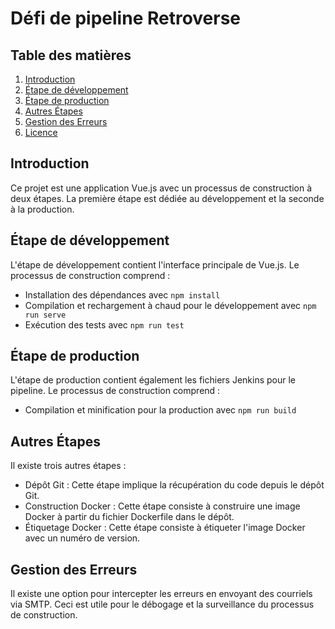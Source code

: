 # Défi de pipeline Retroverse

## Table des matières
1. [Introduction](#introduction)
2. [Étape de développement](#étape-de-développement)
3. [Étape de production](#étape-de-production)
4. [Autres Étapes](#autres-étapes)
5. [Gestion des Erreurs](#gestion-des-erreurs)
6. [Licence](#licence)

## Introduction
Ce projet est une application Vue.js avec un processus de construction à deux étapes. La première étape est dédiée au développement et la seconde à la production.

## Étape de développement
L'étape de développement contient l'interface principale de Vue.js. Le processus de construction comprend :

- Installation des dépendances avec `npm install`
- Compilation et rechargement à chaud pour le développement avec `npm run serve`
- Exécution des tests avec `npm run test`

## Étape de production
L'étape de production contient également les fichiers Jenkins pour le pipeline. Le processus de construction comprend :

- Compilation et minification pour la production avec `npm run build`

## Autres Étapes
Il existe trois autres étapes :

- Dépôt Git : Cette étape implique la récupération du code depuis le dépôt Git.
- Construction Docker : Cette étape consiste à construire une image Docker à partir du fichier Dockerfile dans le dépôt.
- Étiquetage Docker : Cette étape consiste à étiqueter l'image Docker avec un numéro de version.

## Gestion des Erreurs
Il existe une option pour intercepter les erreurs en envoyant des courriels via SMTP. Ceci est utile pour le débogage et la surveillance du processus de construction.





